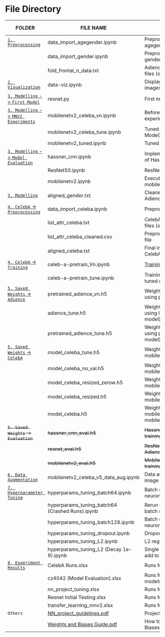 # File Directory
| FOLDER                                     | FILE NAME                                         | DESCRIPTION                                                                                 | WANDB RESULTS                                                                                                                                                   |
| ------------------------------------------ | ------------------------------------------------- | ------------------------------------------------------------------------------------------- | -------------------------------------------------------------------------------------------------------------------------------------------------------------------------------------- |
| [`1. Preprocessing`](https://github.com/Todayisagreatday/CZ4042-Neural-Nets/tree/main/Neural%20Networks/NN%20Project/1.%20Preprocessing)                          | data\_import\_agegender.ipynb                     | Preprocess adience data for agegender classification                                        |                                                                                                                                                                                        |
|                                            | data\_import\_gender.ipynb                        | Preprocess adience data for gender classification                                           |                                                                                                                                                                                        |
|                                            | fold\_frontal\_n\_data.txt                        | Adience image directory text files (original)                                               |                                                                                                                                                                                        |
| [`2. Visualization`](https://github.com/Todayisagreatday/CZ4042-Neural-Nets/tree/main/Neural%20Networks/NN%20Project/2.%20Visualization)                          | data-viz.ipynb                                    | Display Adience and CelebA images                                                           |                                                                                                                                                                                        |
| [`3. Modelling` -> `First Model`](https://github.com/Todayisagreatday/CZ4042-Neural-Nets/tree/main/Neural%20Networks/NN%20Project/3.%20Modelling/First%20Model)               | resnet.py                                         | First model                                                                                 |                                                                                                                                                                                        |
| [`3. Modelling` -> `MNV2 Experiments`](https://github.com/Todayisagreatday/CZ4042-Neural-Nets/tree/main/Neural%20Networks/NN%20Project/3.%20Modelling/MNV2%20Experiments)          | mobilenetv2\_celeba\_vn.ipynb                     | Before tuning pretraining experiments                                                       | [Link](https://wandb.ai/todayisagreatday/transfer_learning_mnv2?workspace=user-todayisagreatday) |
|                                            | mobilenetv2\_celeba\_tune.ipynb                   | Tuned pretraining MNV2 (Final Model)                                                        |                                                                                                                                                                                        |
|                                            | mobilenetv2\_tuned.ipynb                          | Tuned MNV2                                                                                  |                                                                                                                                                                                        |
| [`3. Modelling` -> `Model Evaluation`](https://github.com/Todayisagreatday/CZ4042-Neural-Nets/tree/main/Neural%20Networks/NN%20Project/3.%20Modelling/Model%20Evaluation)          | hassner\_cnn.ipynb                                | Implementation and evaluation of Hassner CNN                                                | [Link](https://wandb.ai/burntice/cz4042/runs/nml0vw6q?workspace=user-burntice)                                       |
|                                            | ResNet50.ipynb                                    | ResNet50 experiments                                                                        | [Link](https://wandb.ai/todayisagreatday/NN_Project_Test_Runs/?workspace=user-todayisagreatday)  |
|                                            | mobilenetv2.ipynb                                 | Executing baseline model for mobilenetV2                                                    | [Link](https://wandb.ai/burntice/cz4042/runs/3n5txt0r?workspace=user-burntice)                                       |
| [`3. Modelling`](https://github.com/Todayisagreatday/CZ4042-Neural-Nets/tree/main/Neural%20Networks/NN%20Project/3.%20Modelling)                              | aligned\_gender.txt                               | Cleaned image directory file for Adience                                                      |                                                                                                                                                                                        |
| [`4. CelebA` -> `Preprocessing`](https://github.com/Todayisagreatday/CZ4042-Neural-Nets/tree/main/Neural%20Networks/NN%20Project/4.%20CelebA/Preprocessing)                | data\_import\_celeba.ipynb                        | Preprocess celebA data                                                                      |                                                                                                                                                                                        |
|                                            | list\_attr\_celeba.txt                            | CelebA image directory text files (original)                                                |                                                                                                                                                                                        |
|                                            | list\_attr\_celeba\_cleaned.csv                   | Preprocessed image directory file                                                           |                                                                                                                                                                                        |
|                                            | aligned\_celeba.txt                               | Final image directory file for CelebA                                                       |                                                                                                                                                                                        |
| [`4. CelebA` -> `Training`](https://github.com/Todayisagreatday/CZ4042-Neural-Nets/tree/main/Neural%20Networks/NN%20Project/4.%20CelebA/Training)                     | celeb-a-pretrain\_Vn.ipynb                        | [Training of CelebA dataset](https://www.kaggle.com/todayisagreatday/celeb-a-pretrain)      | [Link](https://wandb.ai/todayisagreatday/CelebA%20Runs?workspace=user-todayisagreatday)                     |
|                                            | celeb-a-pretrain\_tune.ipynb                      | Training of CelebA dataset for tuned model                                                  |                                                                                                                                                                                        |
| [`5. Saved Weights` -> `Adience`](https://github.com/Todayisagreatday/CZ4042-Neural-Nets/tree/main/Neural%20Networks/NN%20Project/5.%20Saved%20Weights/Adience)               | pretrained\_adience\_vn.h5                        | Weights after training Adience using pretrained weights                                     |                                                                                                                                                                                        |
|                                            | adience\_tune.h5                                  | Weights after training Adience using ImageNet weights (tuned model)                         |                                                                                                                                                                                        |
|                                            | pretrained\_adience\_tune.h5                      | Weights after training Adience using pretrained weights (tuned model)                       |                                                                                                                                                                                        |
| [`5. Saved Weights` -> `CelebA`](https://github.com/Todayisagreatday/CZ4042-Neural-Nets/tree/main/Neural%20Networks/NN%20Project/5.%20Saved%20Weights/CelebA)                | model\_celeba\_tune.h5                            | Weights initialization for mobilenetv2\_celeba\_tune.ipynb                                  |                                                                                                                                                                                        |
|                                            | model\_celeba\_no\_val.h5                         | Weights initialization for mobilenetv2\_celeba\_v4/5.ipynb                                  |                                                                                                                                                                                        |
|                                            | model\_celeba\_resized\_zerow.h5                  | Weights initialization for mobilenetv2\_celeba\_v3.ipynb                                    |                                                                                                                                                                                        |
|                                            | model\_celeba\_resized.h5                         | Weights initialization for mobilenetv2\_celeba\_v2.ipynb                                    |                                                                                                                                                                                        |
|                                            | model\_celeba.h5                                  | Weights initialization for mobilenetv2\_celeba\_v1.ipynb, mobilenetv2\_celeba\_v1\_lr.ipynb |                                                                                                                                                                                        |
| ~~`5. Saved Weights` -> `Evaluation`~~         | ~~hassner\_cnn\_eval.h5~~                             | ~~Hassner CNN weights after training Adience for evaluation~~                                   |                                                                                                                                                                                        |
|                                            | ~~resnet\_eval.h5~~                                   | ~~ResNet50 weights after training Adience for evaluation~~                                      |                                                                                                                                                                                        |
|                                            | ~~mobilenetv2\_eval.h5~~                              | ~~MobileNetV2 weights after training Adience for evaluation~~                                   |                                                                                                                                                                                        |
| [`6. Data Augmentation`](https://github.com/Todayisagreatday/CZ4042-Neural-Nets/tree/main/Neural%20Networks/NN%20Project/6.%20Data%20Augmentation)                     | mobilenetv2_celeba_v5_data_aug.ipynb                   | Data augmentation using keras image data processing                                         |                                                                                                                                                                                        |
| [`7. Hyperparameter Tuning`](https://github.com/Todayisagreatday/CZ4042-Neural-Nets/tree/main/Neural%20Networks/NN%20Project/7.%20Hyperparameter%20Tuning)                  | hyperparams\_tuning\_batch64.ipynb                | Batch size 64 sweep for neurons and lr                                                      | [Link](https://wandb.ai/burntice/nn_project_tuning?workspace=user-burntice)                                           |
|                                            | hyperparams\_tuning\_batch64 (Crashed Runs).ipynb | Rerun of the crashed runs for batch size 64 sweep                                           |                                                                                                                                                                                        |
|                                            | hyperparams\_tuning\_batch128.ipynb               | Batch size 128 sweep for neurons and lr                                                     |                                                                                                                                                                                        |
|                                            | hyperparams\_tuning\_dropout.ipynb                | Dropout sweep                                                                               |                                                                                                                                                                                        |
|                                            | hyperparams\_tuning\_L2.ipynb                     | L2 regularization decay sweep                                                               |                                                                                                                                                                                        |
|                                            | hyperparams\_tuning\_L2 (Decay 1e-9).ipynb        | Single run for decay 1e-9 to add to decay sweep                                             |                                                                                                                                                                                        |
| [`8. Experiment Results`](https://github.com/Todayisagreatday/CZ4042-Neural-Nets/tree/main/Neural%20Networks/NN%20Project/8.%20Experiment%20Results)                     | CelebA Runs.xlsx                                  | Runs for CelebA pre-training                                                                |                                                                                                                                                                                        |
|                                            | cz4042 (Model Evaluation).xlsx                    | Runs for evaluating different models                                                        |                                                                                                                                                                                        |
|                                            | nn\_project\_tuning.xlsx                          | Runs for tuning of models                                                                   |                                                                                                                                                                                        |
|                                            | Resnet Initial Testing.xlsx                       | Runs for resnet model                                                                       |                                                                                                                                                                                        |
|                                            | transfer\_learning\_mnv2.xlsx                     | Runs for transfer learning                                                                  |                                                                                                                                                                                        |
| `Others`                                   | [NN\_project\_guidelines.pdf](https://github.com/Todayisagreatday/CZ4042-Neural-Nets/blob/main/Neural%20Networks/NN%20Project/NN_project_guidelines.pdf)                      | Project Objectives                                                                          |                                                                                                                                                                                        |
|                                            | [Weights and Biases Guide.pdf](https://github.com/Todayisagreatday/CZ4042-Neural-Nets/blob/main/Neural%20Networks/NN%20Project/Weights%20and%20Biases%20Guide.pdf)                      | How to navigate Weights and Biases                                                          |                                                                                                                                                                                        |
